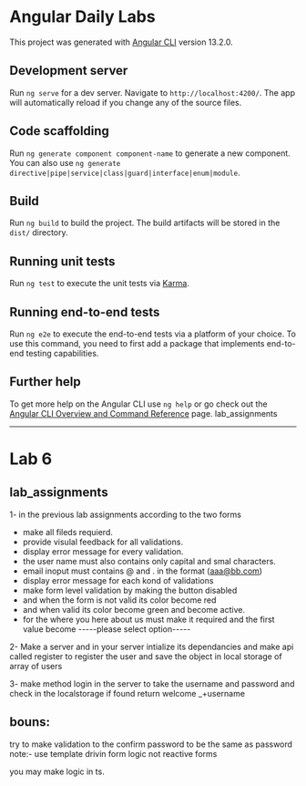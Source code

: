 # Angular Daily Labs

This project was generated with [Angular CLI](https://github.com/angular/angular-cli) version 13.2.0.

## Development server

Run `ng serve` for a dev server. Navigate to `http://localhost:4200/`. The app will automatically reload if you change any of the source files.

## Code scaffolding

Run `ng generate component component-name` to generate a new component. You can also use `ng generate directive|pipe|service|class|guard|interface|enum|module`.

## Build

Run `ng build` to build the project. The build artifacts will be stored in the `dist/` directory.

## Running unit tests

Run `ng test` to execute the unit tests via [Karma](https://karma-runner.github.io).

## Running end-to-end tests

Run `ng e2e` to execute the end-to-end tests via a platform of your choice. To use this command, you need to first add a package that implements end-to-end testing capabilities.

## Further help

To get more help on the Angular CLI use `ng help` or go check out the [Angular CLI Overview and Command Reference](https://angular.io/cli) page.
lab_assignments

---

# Lab 6

## lab_assignments

1- in the previous lab assignments according to the two forms

- make all fileds requierd.
- provide visulal feedback for all validations.
- display error message for every validation.
- the user name must also contains only capital and smal characters.
- email inoput must contains @ and . in the format (aaa@bb.com)
- display error message for each kond of validations
- make form level validation by making the button disabled
- and when the form is not valid its color become red
- and when valid its color become green and become active.
- for the where you here about us must make it required and the first value become -----please select option-----

2- Make a server and in your server intialize its dependancies and make api called
register to register the user and save the object in local storage of array of users

3- make method login in the server to take the username and password and check in the localstorage if found
return welcome \_+username

## bouns:

try to make validation to the confirm password to be the same as password
note:- use template drivin form logic not reactive forms

you may make logic in ts.

